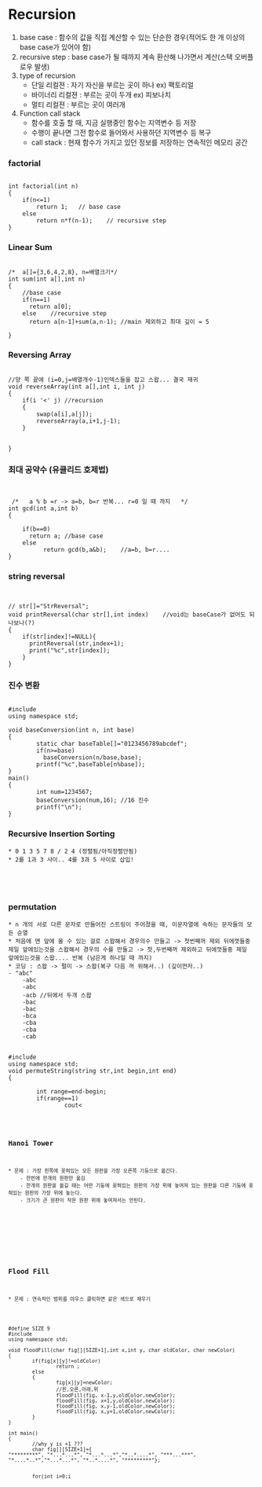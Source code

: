 # Recursion
1. base case : 함수의 값을 직접 계산할 수 있는 단순한 경우(적어도 한 개 이상의 base case가 있어야 함)
2. recursive step : base case가 될 때까지 계속 환산해 나가면서 계산(스택 오버플로우 발생)
3. type of recursion
    * 단일 리컬젼 : 자기 자신을 부르는 곳이 하나 ex) 팩토리얼
    * 바이너리 리컬젼 : 부르는 곳이 두개 ex) 피보나치
    * 멀티 리컬젼 : 부르는 곳이 여러개
4. Function call stack 
    * 함수를 호출 할 때, 지금 실행중인 함수는 지역변수 등 저장
    * 수행이 끝나면 그전 함수로 들어와서 사용하던 지역변수 등 복구
    * call stack : 현재 함수가 가지고 있던 정보를 저장하는 연속적인 메모리 공간

### factorial
<pre><code>
int factorial(int n)
{
	if(n<=1)
		return 1;	// base case
	else
		return n*f(n-1); 	// recursive step
}
</code></pre>
### Linear Sum
<pre><code>
/*  a[]={3,6,4,2,8}, n=배열크기*/
int sum(int a[],int n)
{
	//base case
	if(n==1)
	  return a[0];
	else 	//recursive step
	  return a[n-1]+sum(a,n-1); //main 제외하고 최대 깊이 = 5

}
</code></pre>
### Reversing Array
<pre><code>
//양 쪽 끝에 (i=0,j=배열개수-1)인덱스들을 잡고 스왑... 결국 재귀
void reverseArray(int a[],int i, int j)
{
	if(i '<' j)	//recursion 
	{
		swap(a[i],a[j]);
		reverseArray(a,i+1,j-1);
	} 
	
	
}
</code></pre>
### 최대 공약수 (유클리드 호제법)
<pre><code>
 
 /*   a % b =r -> a=b, b=r 반복... r=0 일 때 까지   */
int gcd(int a,int b)
{

	if(b==0)
	  return a;	//base case 
	else
       	  return gcd(b,a&b);	//a=b, b=r....
}
</pre></code>
### string reversal
<pre><code>

// str[]="StrReversal";
void printReversal(char str[],int index)	//void는 baseCase가 없어도 되나보나(?)
{
	if(str[index]!=NULL){
	  printReversal(str,index+1);
	  print("%c",str[index]);
	}
}	
</code></pre>
### 진수 변환
<pre><code>
#include<bits/stdc++.h>
using namespace std;

void baseConversion(int n, int base)
{
        static char baseTable[]="0123456789abcdef";
        if(n>=base)
          baseConversion(n/base,base);
        printf("%c",baseTable[n%base]);
}
main()
{
        int num=1234567;
        baseConversion(num,16); //16 진수
        printf("\n");
}
</code></pre>
### Recursive Insertion Sorting
    * 0 1 3 5 7 8 / 2 4 (정렬됨/아직정렬안됨)
    * 2를 1과 3 사이.. 4를 3과 5 사이로 삽입!
<pre><code>


</code></pre>
### permutation 
    * n 개의 서로 다른 문자로 만들어진 스트링이 주어졌을 때, 이문자열에 속하는 문자들의 모든 순열
    * 처음에 맨 앞에 올 수 있는 걸로 스왑해서 경우의수 만들고 -> 첫번째꺼 제외 뒤에껏들중 제일 앞에있는것을 스왑해서 경우의 수를 만들고 -> 첫,두번째꺼 제외하고 뒤에껏들중 제일 앞에있는것을 스왑.... 반복 (남은게 하나일 때 까지)
    * 코딩 : 스왑 -> 펄미 -> 스왑(복구 다음 꺼 위해서..) (깊이먼저..)
    - "abc"
        -abc
		-abc
		-acb //뒤에서 두개 스왑
        -bac
		-bac
		-bca
        -cba
		-cba
		-cab

<pre><code>
#include<bits/stdc++.h>
using namespace std;
void permuteString(string str,int begin,int end)
{

        int range=end-begin;
        if(range==1)
                cout<<str<<endl;
        else
        {
                for(int i=0; i<range;i++)
                {
                        swap(str[begin],str[begin+i]);
                        permuteString(str,begin+1,end);
                        swap(str[begin],str[begin+i]);// 바껴있으니깐 다음 껄 위
해새 다시 원상복귀.
                }
        }
}


int main()
{
        string str="abcd";
        permuteString(str,0,str.size());
}
</code></pre>
### Hanoi Tower
    * 문제 : 가장 왼쪽에 꽂혀있는 모든 원판을 가장 오른쪽 기둥으로 옮긴다.
        - 한번에 한개의 원판만 옮김
        - 한개의 원판을 옮길 때는 어떤 기둥에 꽂혀있는 원판의 가장 위에 놓여져 있는 원판을 다른 기둥에 꽂혀있는 원판의 가장 위에 놓는다.
        - 크기가 큰 원판이 작은 원판 위에 놓여져서는 안된다.
<pre><code>


</code></pre>
### Flood Fill
    * 문제 : 연속적인 범위를 마우스 클릭하면 같은 색으로 채우기
<pre><code>
#define SIZE 9
#include<bits/stdc++.h>
using namespace std;

void floodFill(char fig[][SIZE+1],int x,int y, char oldColor, char newColor)
{
        if(fig[x][y]!=oldColor)
                return ;
        else
        {
                fig[x][y]=newColor;
                //왼,오른,아래,위
                floodFill(fig, x-1,y,oldColor,newColor);
                floodFill(fig, x+1,y,oldColor,newColor);
                floodFill(fig, x,y-1,oldColor,newColor);
                floodFill(fig, x,y+1,oldColor,newColor);
        }
}

int main()
{
        //why y is +1 ???
        char fig[][SIZE+1]={
"*********", "*...*...*", "*...*...*","*..*....*", "***...***",
"*....*..*","*...*...*", "*..*....*", "*********"};


        for(int i=0;i<SIZE;i++)
        {
                for(int j=0;j<SIZE;j++)
                {
                        cout<<fig[i][j]<<" ";
                }
                cout<<endl;
        }
        floodFill(fig,4,4,'.','+');
        cout<<endl;
        for(int i=0;i<SIZE;i++)
        {
                for(int j=0;j<SIZE;j++)
                {
                        cout<<fig[i][j]<<" ";
                }
                cout<<endl;
        }



}
</code></pre>











































